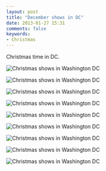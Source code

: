 ```yaml
---
layout: post
title: "December shows in DC"
date: 2013-01-27 15:31
comments: false
keywords:
- Christmas
---
```

Christmas time in DC.

![](/assets/images/2012/2012-12-24/December-Shows2012-12-23at16-06-42.jpg "Christmas shows in Washington DC" )

![](/assets/images/2012/2012-12-24/December-Shows2012-12-23at16-05-20.jpg "Christmas shows in Washington DC" )

![](/assets/images/2012/2012-12-24/December-Shows2012-12-23at16-00-20.jpg "Christmas shows in Washington DC" )

![](/assets/images/2012/2012-12-24/December-Shows2012-12-23at15-59-25.jpg "Christmas shows in Washington DC" )

![](/assets/images/2012/2012-12-24/December-Shows2012-12-23at15-57-00.jpg "Christmas shows in Washington DC" )

![](/assets/images/2012/2012-12-24/December-Shows2012-12-23at15-49-49.jpg "Christmas shows in Washington DC" )

![](/assets/images/2012/2012-12-24/December-Shows2012-12-23at15-29-17.jpg "Christmas shows in Washington DC" )

![](/assets/images/2012/2012-12-24/December-Shows2012-12-23at15-27-33.jpg "Christmas shows in Washington DC" )

![](/assets/images/2012/2012-12-24/December-Shows2012-12-22at17-25-51.jpg "Christmas shows in Washington DC" )
